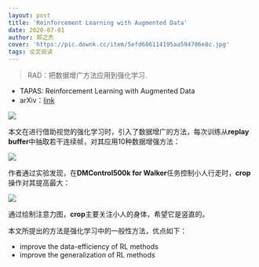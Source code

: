 ```yaml
---
layout: post
title: 'Reinforcement Learning with Augmented Data'
date: 2020-07-01
author: 郑之杰
cover: 'https://pic.downk.cc/item/5efd606114195aa594706e8c.jpg'
tags: 论文阅读
---
```


> RAD：把数据增广方法应用到强化学习.

- TAPAS: Reinforcement Learning with Augmented Data
- arXiv：[link](https://arxiv.org/abs/2004.14990)

![](https://pic.downk.cc/item/5efd68f414195aa594741245.jpg)

本文在进行借助视觉的强化学习时，引入了数据增广的方法，每次训练从**replay buffer**中抽取若干连续帧，对其应用10种数据增强方法：

![](https://pic.downk.cc/item/5efd687114195aa59473d25f.jpg)

作者通过实验发现，在**DMControl500k for Walker**任务控制小人行走时，**crop**操作对其提高最大：

![](https://pic.downk.cc/item/5efd69bc14195aa594746e14.jpg)

通过绘制注意力图，**crop**主要关注小人的身体，希望它是竖直的。

本文所提出的方法是强化学习中的一般性方法，优点如下：
- improve the data-efficiency of RL methods
- improve the generalization of RL methods